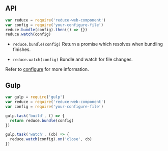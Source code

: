 ## API
```js
var reduce = require('reduce-web-component')
var config = require('your-configure-file')
reduce.bundle(config).then(() => {})
reduce.watch(config)

```

* `reduce.bundle(config)`
Return a promise which resolves when bundling finishes.

* `reduce.watch(config)`
Bundle and watch for file changes.

Refer to [configure](configure.md) for more information.

## Gulp

```js
var gulp = require('gulp')
var reduce = require('reduce-web-component')
var config = require('your-configure-file')

gulp.task('build', () => {
  return reduce.bundle(config)
})

gulp.task('watch', (cb) => {
  reduce.watch(config).on('close', cb)
})

```


[Reduce]: https://github.com/reducejs/reduce-web-component
